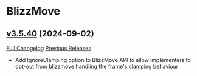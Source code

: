 # BlizzMove

## [v3.5.40](https://github.com/Kiatra/BlizzMove/tree/v3.5.40) (2024-09-02)
[Full Changelog](https://github.com/Kiatra/BlizzMove/compare/v3.5.39...v3.5.40) [Previous Releases](https://github.com/Kiatra/BlizzMove/releases)

- Add IgnoreClamping option to BlizzMove API to allow implementers to opt-out from blizzmove handling the frame's clamping behaviour  
